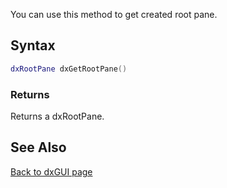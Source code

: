 <pageclass class="client" subcaption="GUI Class method"></pageclass>

You can use this method to get created root pane.

Syntax
------

``` lua
dxRootPane dxGetRootPane()
```

### Returns

Returns a dxRootPane.

See Also
--------

[Back to dxGUI page](/docs/dxgui.md "wikilink")
